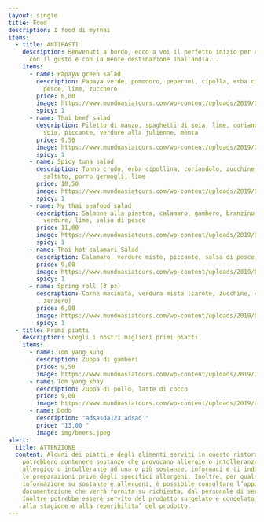 ```yaml
---
layout: single
title: Food
description: I food di myThai
items:
  - title: ANTIPASTI
    description: Benvenuti a bordo, ecco a voi il perfetto inizio per questo viaggio
      con il gusto e con la mente destinazione Thailandia...
    items:
      - name: Papaya green salad
        description: Papaya verde, pomodoro, peperoni, cipolla, erba cipollina, salsa di
          pesce, lime, zucchero
        price: 6,00
        image: https://www.mundoasiatours.com/wp-content/uploads/2019/05/Thai-food-Tom-Yam-Kung.jpg
        spicy: 1
      - name: Thai beef salad
        description: Filetto di manzo, spaghetti di soia, lime, coriandolo, salsa di
          soia, piccante, verdure alla julienne, menta
        price: 9,50
        image: https://www.mundoasiatours.com/wp-content/uploads/2019/05/Thai-food-Tom-Yam-Kung.jpg
        spicy: 1
      - name: Spicy tuna salad
        description: Tonno crudo, erba cipollina, coriandolo, zucchine, pendolini, riso
          saltato, porro germogli, lime
        price: 10,50
        image: https://www.mundoasiatours.com/wp-content/uploads/2019/05/Thai-food-Tom-Yam-Kung.jpg
        spicy: 1
      - name: My thai seafood salad
        description: Salmone alla piastra, calamaro, gambero, branzino, misto di
          verdure, lime, salsa di pesce
        price: 11,00
        image: https://www.mundoasiatours.com/wp-content/uploads/2019/05/Thai-food-Tom-Yam-Kung.jpg
        spicy: 1
      - name: Thai hot calamari Salad
        description: Calamaro, verdure miste, piccante, salsa di pesce, lime
        price: 9,00
        image: https://www.mundoasiatours.com/wp-content/uploads/2019/05/Thai-food-Tom-Yam-Kung.jpg
        spicy: 1
      - name: Spring roll (3 pz)
        description: Carne macinata, verdura mista (carote, zucchine, erba cipollina,
          zenzero)
        price: 6,00
        image: https://www.mundoasiatours.com/wp-content/uploads/2019/05/Thai-food-Tom-Yam-Kung.jpg
        spicy: 1
  - title: Primi piatti
    description: Scegli i nostri migliori primi piatti
    items:
      - name: Tom yang kung
        description: Zuppa di gamberi
        price: 9,50
        image: https://www.mundoasiatours.com/wp-content/uploads/2019/05/Thai-food-Tom-Yam-Kung.jpg
      - name: Tom yang khay
        description: Zuppa di pollo, latte di cocco
        price: 9,00
        image: https://www.mundoasiatours.com/wp-content/uploads/2019/05/Thai-food-Tom-Yam-Kung.jpg
      - name: Dodo
        description: "adsasda123 adsad "
        price: "13,00 "
        image: img/beers.jpeg
alert:
  title: ATTENZIONE
  content: Alcuni dei piatti e degli alimenti serviti in questo ristorante
    potrebbero contenere sostanze che provocano allergie o intolleranze. Se sei
    allergico o intollerante ad una o più sostanze, informaci e ti indicheremo
    le preparazioni prive degli specifici allergeni. Inoltre, per qualsiasi
    informazione su sostanze e allergeni, è possibile consultare l’apposita
    documentazione che verrà fornita su richiesta, dal personale di servizio.
    Inoltre potrebbe essere servito del prodotto surgelato e congelato, in base
    alla stagione e alla reperibilita’ del prodotto.
---
```

